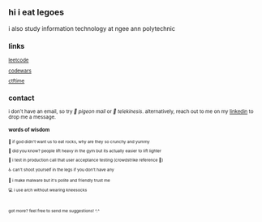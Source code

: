 ### hi i eat legoes
<sub>

i also study information technology at ngee ann polytechnic
</sub>

### links
<sub> 

[leetcode](https://leetcode.com/u/gnayuy/) <br>

[codewars](https://www.codewars.com/users/gnayuy) <br>

[ctftime](https://ctftime.org/user/191939) <br>


</sub>

### contact
<sub>

i don't have an email, so try *🦅 pigeon mail* or *🔮 telekinesis*. alternatively, reach out to me on my [linkedin](https://www.linkedin.com/in/gnayuy/) to drop me a message.
</sub>

#### words of wisdom
<sub>

🧠 if god didn't want us to eat rocks, why are they so crunchy and yummy <br>

💪 did you know? people lift heavy in the gym but its actually easier to lift lighter <br>

🚀 i test in production call that user acceptance testing (crowdstrike reference 🤯) <br>

♿️ can't shoot yourself in the legs if you don't have any <br>

🐞 i make malware but it's polite and friendly trust me <br>

💻 i use arch without wearing kneesocks

<br><br>got more? feel free to send me suggestions! ^.^
</sub>


